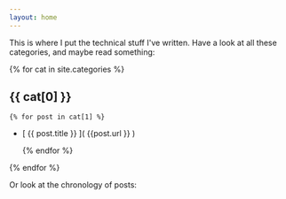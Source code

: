 ```yaml
---
layout: home
---
```


This is where I put the technical stuff I've written. Have a look at all these
categories, and maybe read something:

{% for cat in site.categories %}

## {{ cat[0] }}

    {% for post in cat[1] %}

- [ {{ post.title }} ]( {{post.url }} )

    {% endfor %}

{% endfor %}

Or look at the chronology of posts:
